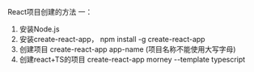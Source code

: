 React项目创建的方法
一： 
  1. 安装Node.js 
  2. 安装create-react-app，  npm install -g create-react-app
  3. 创建项目 create-react-app app-name  (项目名称不能使用大写字母)
  4. 创建react+TS的项目 create-react-app morney --template typescript


